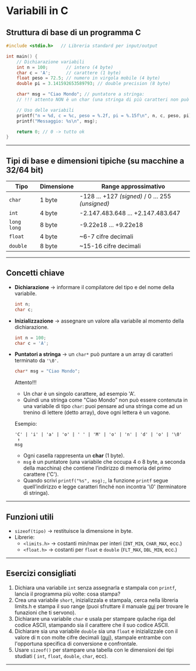 
# Variabili in C

## Struttura di base di un programma C
```c
#include <stdio.h>   // Libreria standard per input/output

int main() {
    // Dichiarazione variabili
    int n = 100;       // intero (4 byte)
    char c = 'A';      // carattere (1 byte)
    float peso = 72.5; // numero in virgola mobile (4 byte)
    double pi = 3.141592653589793; // double precision (8 byte)

    char* msg = "Ciao Mondo"; // puntatore a stringa: 
    // !!! attento NON è un char (una stringa di più caratteri non può essere contenuta in 1 byte)

    // Uso delle variabili
    printf("n = %d, c = %c, peso = %.2f, pi = %.15f\n", n, c, peso, pi);
    printf("Messaggio: %s\n", msg);

    return 0; // 0 -> tutto ok
}
```

---

## Tipi di base e dimensioni tipiche (su macchine a 32/64 bit)
| Tipo         | Dimensione | Range approssimativo |
|--------------|------------|-----------------------|
| `char`       | 1 byte     | -128 … +127 *(signed)* / 0 … 255 *(unsigned)* |
| `int`        | 4 byte     | -2.147.483.648 … +2.147.483.647 |
| `long long`  | 8 byte     | -9.22e18 … +9.22e18 |
| `float`      | 4 byte     | ~6-7 cifre decimali  |
| `double`     | 8 byte     | ~15-16 cifre decimali |

---

## Concetti chiave
- **Dichiarazione** → informare il compilatore del tipo e del nome della variabile.  
  ```c
  int n;
  char c;
  ```
- **Inizializzazione** → assegnare un valore alla variabile al momento della dichiarazione.  
  ```c
  int n = 100;
  char c = 'A';
  ```
- **Puntatori a stringa** → un `char*` può puntare a un array di caratteri terminato da `'\0'`.  
  ```c
  char* msg = "Ciao Mondo";
  ```
  Attento!!!
    - Un char è un singolo carattere, ad esempio 'A'.
    - Quindi una stringa come "Ciao Mondo" non può essere contenuta in una variabile di tipo `char`: puoi pensare ad una stringa come ad un trenino di lettere (detto array), dove ogni lettera è un vagone.

    Esempio:

    ```
    'C' | 'i' | 'a' | 'o' | ' ' | 'M' | 'o' | 'n' | 'd' | 'o' | '\0'
     ↑
    msg
    ```

    - Ogni casella rappresenta un **char** (1 byte).
    - `msg` è un puntatore (una variabile che occupa 4 o 8 byte, a seconda della macchina) che contiene l’indirizzo di memoria del primo carattere ('C').
    - Quando scrivi `printf("%s", msg);`, la funzione `printf` segue quell’indirizzo e legge caratteri finché non incontra '\0' (terminatore di stringa).
---

## Funzioni utili
- `sizeof(tipo)` → restituisce la dimensione in byte.  
- Librerie:  
  - `<limits.h>` → costanti min/max per interi (`INT_MIN`, `CHAR_MAX`, ecc.)  
  - `<float.h>` → costanti per `float` e `double` (`FLT_MAX`, `DBL_MIN`, ecc.)  

---

## Esercizi consigliati
1. Dichiara una variabile `int` senza assegnarla e stampala con `printf`, lancia il programma più volte: cosa stampa?
2. Crea una variabile `short`, inizializzala e stampala, cerca nella libreria limits.h e stampa il suo range (puoi sfruttare il manuale [qui](https://cplusplus.com/reference/climits/) per trovare le funazioni che ti servono).
3. Dichiarare una variabile `char` e usala per stampare qulache riga del codice ASCII, stampando sia il carattere che il suo codice ASCII.
4. Dichiarare sia una variabile `double` sia una `float` e inizializzale con il valore di π con molte cifre decimali ([qui](https://www.dmf.unicatt.it/musesti/divulg/itis2007/pi.html)), stampale entrambe con l'opportuna specifica di conversione e confrontale.
5. Usare `sizeof()` per stampare una tabella con le dimensioni dei tipi studiati ( `int`, `float`, `double`, `char`, ecc).

---

